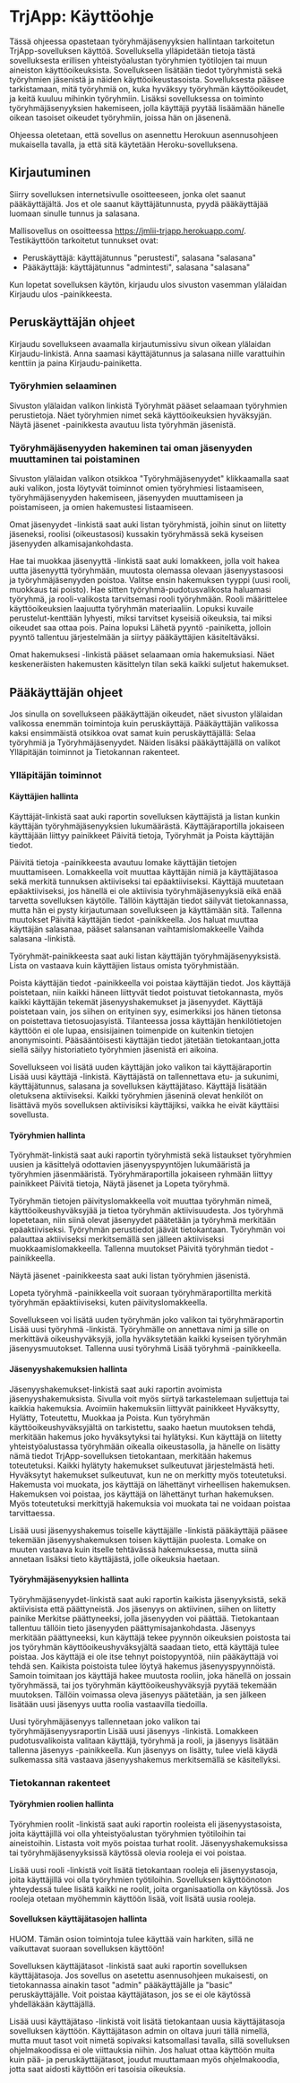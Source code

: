 # TrjApp: Käyttöohje

Tässä ohjeessa opastetaan työryhmäjäsenyyksien hallintaan tarkoitetun TrjApp-sovelluksen käyttöä. Sovelluksella ylläpidetään tietoja tästä sovelluksesta erillisen yhteistyöalustan työryhmien työtilojen tai muun aineiston käyttöoikeuksista. Sovellukseen lisätään tiedot työryhmistä sekä työryhmien jäsenistä ja näiden käyttöoikeustasoista. Sovelluksesta pääsee tarkistamaan, mitä työryhmiä on, kuka hyväksyy työryhmän käyttöoikeudet, ja keitä kuuluu mihinkin työryhmiin. Lisäksi sovelluksessa on toiminto työryhmäjäsenyyksien hakemiseen, jolla käyttäjä pyytää lisäämään hänelle oikean tasoiset oikeudet työryhmiin, joissa hän on jäsenenä. 

Ohjeessa oletetaan, että sovellus on asennettu Herokuun asennusohjeen mukaisella tavalla, ja että sitä käytetään Heroku-sovelluksena. 

## Kirjautuminen

Siirry sovelluksen internetsivulle osoitteeseen, jonka olet saanut pääkäyttäjältä. Jos et ole saanut käyttäjätunnusta, pyydä pääkäyttäjää luomaan sinulle tunnus ja salasana. 

Mallisovellus on osoitteessa https://jmlii-trjapp.herokuapp.com/. Testikäyttöön tarkoitetut tunnukset ovat: 
* Peruskäyttäjä: käyttäjätunnus "perustesti", salasana "salasana"
* Pääkäyttäjä: käyttäjätunnus "admintesti", salasana "salasana"

Kun lopetat sovelluksen käytön, kirjaudu ulos sivuston vasemman ylälaidan Kirjaudu ulos -painikkeesta.

## Peruskäyttäjän ohjeet

Kirjaudu sovellukseen avaamalla kirjautumissivu sivun oikean ylälaidan Kirjaudu-linkistä. Anna saamasi käyttäjätunnus ja salasana niille varattuihin kenttiin ja paina Kirjaudu-painiketta.

### Työryhmien selaaminen
Sivuston ylälaidan valikon linkistä Työryhmät pääset selaamaan työryhmien perustietoja. Näet työryhmien nimet sekä käyttöoikeuksien hyväksyjän. Näytä jäsenet -painikkesta avautuu lista työryhmän jäsenistä. 

### Työryhmäjäsenyyden hakeminen tai oman jäsenyyden muuttaminen tai poistaminen
Sivuston ylälaidan valikon otsikkoa "Työryhmäjäsenyydet" klikkaamalla saat auki valikon, josta löytyvät toiminnot omien työryhmiesi listaamiseen, työryhmäjäsenyyden hakemiseen, jäsenyyden muuttamiseen ja poistamiseen, ja omien hakemustesi listaamiseen.

Omat jäsenyydet -linkistä saat auki listan työryhmistä, joihin sinut on liitetty jäseneksi, roolisi (oikeustasosi) kussakin työryhmässä sekä kyseisen jäsenyyden alkamisajankohdasta.

Hae tai muokkaa jäsenyyttä -linkistä saat auki lomakkeen, jolla voit hakea uutta jäsenyyttä työryhmään, muutosta olemassa olevaan jäsenyystasoosi ja työryhmäjäsenyyden poistoa. Valitse ensin hakemuksen tyyppi (uusi rooli, muokkaus tai poisto). Hae sitten työryhmä-pudotusvalikosta haluamasi työryhmä, ja rooli-valikosta tarvitsemasi rooli työryhmään. Rooli määrittelee käyttöoikeuksien laajuutta työryhmän materiaaliin. Lopuksi kuvaile perustelut-kenttään lyhyesti, miksi tarvitset kyseisiä oikeuksia, tai miksi oikeudet saa ottaa pois. Paina lopuksi Lähetä pyyntö -painiketta, jolloin pyyntö tallentuu järjestelmään ja siirtyy pääkäyttäjien käsiteltäväksi.

Omat hakemuksesi -linkistä pääset selaamaan omia hakemuksiasi. Näet keskeneräisten hakemusten käsittelyn tilan sekä kaikki suljetut hakemukset.

## Pääkäyttäjän ohjeet

Jos sinulla on sovellukseen pääkäyttäjän oikeudet, näet sivuston ylälaidan valikossa enemmän toimintoja kuin peruskäyttäjä. Pääkäyttäjän valikossa kaksi ensimmäistä otsikkoa ovat samat kuin peruskäyttäjällä: Selaa työryhmiä ja Työryhmäjäsenyydet. Näiden lisäksi pääkäyttäjällä on valikot Ylläpitäjän toiminnot ja Tietokannan rakenteet.

### Ylläpitäjän toiminnot

#### Käyttäjien hallinta

Käyttäjät-linkistä saat auki raportin sovelluksen käyttäjistä ja listan kunkin käyttäjän työryhmäjäsenyyksien lukumäärästä. Käyttäjäraportilla jokaiseen käyttäjään liittyy painikkeet Päivitä tietoja, Työryhmät ja Poista käyttäjän tiedot. 

Päivitä tietoja -painikkeesta avautuu lomake käyttäjän tietojen muuttamiseen. Lomakkeella voit muuttaa käyttäjän nimiä ja käyttäjätasoa sekä merkitä tunnuksen aktiiviseksi tai epäaktiiviseksi. Käyttäjä muutetaan epäaktiiviseksi, jos hänellä ei ole aktiivisia työryhmäjäsenyyksiä eikä enää tarvetta sovelluksen käytölle. Tällöin käyttäjän tiedot säilyvät tietokannassa, mutta hän ei pysty kirjautumaan sovellukseen ja käyttämään sitä. Tallenna muutokset Päivitä käyttäjän tiedot -painikkeella. Jos haluat muuttaa käyttäjän salasanaa, pääset salansanan vaihtamislomakkeelle Vaihda salasana -linkistä.

Työryhmät-painikkeesta saat auki listan käyttäjän työryhmäjäsenyyksistä. Lista on vastaava kuin käyttäjien listaus omista työryhmistään.

Poista käyttäjän tiedot -painikkeella voi poistaa käyttäjän tiedot. Jos käyttäjä poistetaan, niin kaikki häneen liittyvät tiedot poistuvat tietokannasta, myös kaikki käyttäjän tekemät jäsenyyshakemukset ja jäsenyydet. Käyttäjä poistetaan vain, jos siihen on erityinen syy, esimerkiksi jos hänen tietonsa on poistettava tietosuojasyistä. Tilanteessa jossa käyttäjän henkilötietojen käyttöön ei ole lupaa, ensisijainen toimenpide on kuitenkin tietojen anonymisointi. Pääsääntöisesti käyttäjän tiedot jätetään tietokantaan,jotta siellä säilyy historiatieto työryhmien jäsenistä eri aikoina.  

Sovellukseen voi lisätä uuden käyttäjän joko valikon tai käyttäjäraportin Lisää uusi käyttäjä -linkistä. Käyttäjästä on tallennettava etu- ja sukunimi, käyttäjätunnus, salasana ja sovelluksen käyttäjätaso. Käyttäjä lisätään oletuksena aktiiviseksi. Kaikki työryhmien jäseninä olevat henkilöt on lisättävä myös sovelluksen aktiivisiksi käyttäjiksi, vaikka he eivät käyttäisi sovellusta.


#### Työryhmien hallinta

Työryhmät-linkistä saat auki raportin työryhmistä sekä listaukset työryhmien uusien ja käsittelyä odottavien jäsenyyspyyntöjen lukumääristä ja työryhmien jäsenmääristä. Työryhmäraportilla jokaiseen ryhmään liittyy painikkeet Päivitä tietoja, Näytä jäsenet ja Lopeta työryhmä. 

Työryhmän tietojen päivityslomakkeella voit muuttaa työryhmän nimeä, käyttöoikeushyväksyjää ja tietoa työryhmän aktiivisuudesta. Jos työryhmä lopetetaan, niin siinä olevat jäsenyydet päätetään ja työryhmä merkitään epäaktiiviseksi. Työryhmän perustiedot jäävät tietokantaan. Työryhmän voi palauttaa aktiiviseksi merkitsemällä sen jälleen aktiiviseksi muokkaamislomakkeella. Tallenna muutokset Päivitä työryhmän tiedot -painikkeella.

Näytä jäsenet -painikkeesta saat auki listan työryhmien jäsenistä. 

Lopeta työryhmä -painikkeella voit suoraan työryhmäraportillta merkitä työryhmän epäaktiiviseksi, kuten päivityslomakkeella.

Sovellukseen voi lisätä uuden työryhmän joko valikon tai työryhmäraportin Lisää uusi työryhmä -linkistä. Työryhmälle on annettava nimi ja sille on merkittävä oikeushyväksyjä, jolla hyväksytetään kaikki kyseisen työryhmän jäsenyysmuutokset. Tallenna uusi työryhmä Lisää työryhmä -painikkeella.


#### Jäsenyyshakemuksien hallinta
 
Jäsenyyshakemukset-linkistä saat auki raportin avoimista jäsenyyshakemuksista. Sivulla voit myös siirtyä tarkastelemaan suljettuja tai kaikkia hakemuksia. Avoimiin hakemuksiin liittyvät painikkeet Hyväksytty, Hylätty, Toteutettu, Muokkaa ja Poista. Kun työryhmän käyttöoikeushyväksyjältä on tarkistettu, saako haetun muutoksen tehdä, merkitään hakemus joko hyväksytyksi tai hylätyksi. Kun käyttäjä on liitetty yhteistyöalustassa työryhmään oikealla oikeustasolla, ja hänelle on lisätty nämä tiedot TrjApp-sovelluksen tietokantaan, merkitään hakemus toteutetuksi. Kaikki hylätyty hakemukset sulkeutuvat järjestelmästä heti. Hyväksytyt hakemukset sulkeutuvat, kun ne on merkitty myös toteutetuksi. Hakemusta voi muokata, jos käyttäjä on lähettänyt virheellisen hakemuksen. Hakemuksen voi poistaa, jos käyttäjä on lähettänyt turhan hakemuksen. Myös toteutetuksi merkittyjä hakemuksia voi muokata tai ne voidaan poistaa tarvittaessa. 

Lisää uusi jäsenyyshakemus toiselle käyttäjälle -linkistä pääkäyttäjä pääsee tekemään jäsenyyshakemuksen toisen käyttäjän puolesta. Lomake on muuten vastaava kuin itselle tehtävässä hakemuksessa, mutta siinä annetaan lisäksi tieto käyttäjästä, jolle oikeuksia haetaan.

#### Työryhmäjäsenyyksien hallinta

Työryhmäjäsenyydet-linkistä saat auki raportin kaikista jäsenyyksistä, sekä aktiivisista että päättyneistä. Jos jäsenyys on aktiivinen, siihen on liitetty painike Merkitse päättyneeksi, jolla jäsenyyden voi päättää. Tietokantaan tallentuu tällöin tieto jäsenyyden päättymisajankohdasta. Jäsenyys merkitään päättyneeksi, kun käyttäjä tekee pyynnön oikeuksien poistosta tai jos työryhmän käyttöoikeushyväksyjältä saadaan tieto, että käyttäjä tulee poistaa. Jos käyttäjä ei ole itse tehnyt poistopyyntöä, niin pääkäyttäjä voi tehdä sen. Kaikista poistoista tulee löytyä hakemus jäsenyyspyynnöistä. Samoin toimitaan jos käyttäjä hakee muutosta rooliin, joka hänellä on jossain työryhmässä, tai jos työryhmän käyttöoikeushyväksyjä pyytää tekemään muutoksen. Tällöin voimassa oleva jäsenyys päätetään, ja sen jälkeen lisätään uusi jäsenyys uutta roolia vastaavilla tiedoilla. 

Uusi työryhmäjäsenyys tallennetaan joko valikon tai työryhmäjäsenyysraportin Lisää uusi jäsenyys -linkistä. Lomakkeen pudotusvalikoista valitaan käyttäjä, työryhmä ja rooli, ja jäsenyys lisätään tallenna jäsenyys -painikkeella. Kun jäsenyys on lisätty, tulee vielä käydä sulkemassa sitä vastaava jäsenyyshakemus merkitsemällä se käsitellyksi. 


### Tietokannan rakenteet


#### Työryhmien roolien hallinta

Työryhmien roolit -linkistä saat auki raportin rooleista eli jäsenyystasoista, joita käyttäjillä voi olla yhteistyöalustan työryhmien työtiloihin tai aineistoihin. Listasta voit myös poistaa turhat roolit. Jäsenyyshakemuksissa tai työryhmäjäsenyyksissä käytössä olevia rooleja ei voi poistaa. 

Lisää uusi rooli -linkistä voit lisätä tietokantaan rooleja eli jäsenyystasoja, joita käyttäjillä voi olla työryhmien työtiloihin. Sovelluksen käyttöönoton yhteydessä tulee lisätä kaikki ne roolit, joita organisaatiolla on käytössä. Jos rooleja otetaan myöhemmin käyttöön lisää, voit lisätä uusia rooleja.



#### Sovelluksen käyttäjätasojen hallinta

HUOM. Tämän osion toimintoja tulee käyttää vain harkiten, sillä ne vaikuttavat suoraan sovelluksen käyttöön!

Sovelluksen käyttäjätasot -linkistä saat auki raportin sovelluksen käyttäjätasoja. Jos sovellus on asetettu asennusohjeen mukaisesti, on tietokannassa ainakin tasot "admin" pääkäyttäjälle ja "basic" peruskäyttäjälle. Voit poistaa käyttäjätason, jos se ei ole käytössä yhdelläkään käyttäjällä. 

Lisää uusi käyttäjätaso -linkistä voit lisätä tietokantaan uusia käyttäjätasoja sovelluksen käyttöön. Käyttäjätason admin on oltava juuri tällä nimellä, mutta muut tasot voit nimetä sopivaksi katsomallasi tavalla, sillä sovelluksen ohjelmakoodissa ei ole viittauksia niihin. Jos haluat ottaa käyttöön muita kuin pää- ja peruskäyttäjätasot, joudut muuttamaan myös ohjelmakoodia, jotta saat aidosti käyttöön eri tasoisia oikeuksia.



